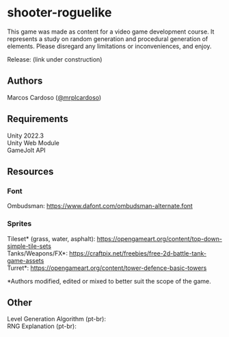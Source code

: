 # shooter-roguelike
This game was made as content for a video game development course. It represents a study on random generation and procedural generation of elements. 
Please disregard any limitations or inconveniences, and enjoy.

Release: (link under construction)

## Authors
Marcos Cardoso (<a href=https://github.com/mrplcardoso>@mrplcardoso</a>)

## Requirements
Unity 2022.3  
Unity Web Module  
GameJolt API

## Resources

### Font
Ombudsman: https://www.dafont.com/ombudsman-alternate.font

### Sprites
Tileset* (grass, water, asphalt): https://opengameart.org/content/top-down-simple-tile-sets  
Tanks/Weapons/FX*: https://craftpix.net/freebies/free-2d-battle-tank-game-assets  
Turret*: https://opengameart.org/content/tower-defence-basic-towers  

*Authors modified, edited or mixed to better suit the scope of the game.

## Other
Level Generation Algorithm (pt-br):  
RNG Explanation (pt-br):  
